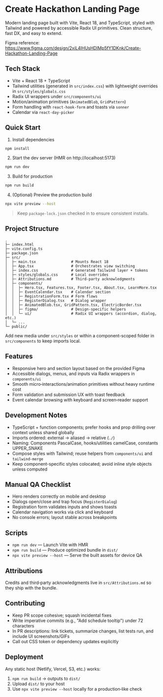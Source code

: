 
# Create Hackathon Landing Page

Modern landing page built with Vite, React 18, and TypeScript, styled with Tailwind and powered by accessible Radix UI primitives. Clean structure, fast DX, and easy to extend.

Figma reference: https://www.figma.com/design/2xiL4lHUsHDIMp5fY1DKnk/Create-Hackathon-Landing-Page

## Tech Stack

- Vite + React 18 + TypeScript
- Tailwind utilities (generated in `src/index.css`) with lightweight overrides in `src/styles/globals.css`
- Radix UI wrappers under `src/components/ui`
- Motion/animation primitives (`AnimatedBlob`, `GridPattern`)
- Form handling with `react-hook-form` and toasts via `sonner`
- Calendar via `react-day-picker`

## Quick Start

1) Install dependencies

```bash
npm install
```

2) Start the dev server (HMR on http://localhost:5173)

```bash
npm run dev
```

3) Build for production

```bash
npm run build
```

4) (Optional) Preview the production build

```bash
npx vite preview --host
```

> Keep `package-lock.json` checked in to ensure consistent installs.

## Project Structure

```
.
├─ index.html
├─ vite.config.ts
├─ package.json
├─ src/
│  ├─ main.tsx                # Mounts React 18
│  ├─ App.tsx                 # Orchestrates view switching
│  ├─ index.css               # Generated Tailwind layer + tokens
│  ├─ styles/globals.css      # Local overrides
│  ├─ Attributions.md         # Third‑party acknowledgments
│  ├─ components/
│  │  ├─ Hero.tsx, Features.tsx, Footer.tsx, About.tsx, LearnMore.tsx
│  │  ├─ EventCalendar.tsx    # Calendar section
│  │  ├─ RegistrationForm.tsx # Form flows
│  │  ├─ RegisterDialog.tsx   # Dialog wrapper
│  │  ├─ AnimatedBlob.tsx, GridPattern.tsx, ElectricBorder.tsx
│  │  ├─ figma/               # Design-specific helpers
│  │  └─ ui/                  # Radix UI wrappers (accordion, dialog, etc.)
│  └─ ...
└─ public/
```

Add new media under `src/styles` or within a component-scoped folder in `src/components` to keep imports local.

## Features

- Responsive hero and section layout based on the provided Figma
- Accessible dialogs, menus, and inputs via Radix wrappers in `components/ui`
- Smooth micro‑interactions/animation primitives without heavy runtime cost
- Form validation and submission UX with toast feedback
- Event calendar browsing with keyboard and screen‑reader support

## Development Notes

- TypeScript + function components; prefer hooks and prop drilling over context unless shared globally
- Imports ordered: external → aliased → relative (`./`)
- Naming: Components PascalCase, hooks/utilities camelCase, constants UPPER_SNAKE
- Compose styles with Tailwind; reuse helpers from `components/ui` and `tailwind-merge`
- Keep component-specific styles colocated; avoid inline style objects unless computed

## Manual QA Checklist

- Hero renders correctly on mobile and desktop
- Dialogs open/close and trap focus (`RegisterDialog`)
- Registration form validates inputs and shows toasts
- Calendar navigation works via click and keyboard
- No console errors; layout stable across breakpoints

## Scripts

- `npm run dev` — Launch Vite with HMR
- `npm run build` — Produce optimized bundle in `dist/`
- `npx vite preview --host` — Serve the built assets for device QA

## Attributions

Credits and third‑party acknowledgments live in `src/Attributions.md` so they ship with the bundle.

## Contributing

- Keep PR scope cohesive; squash incidental fixes
- Write imperative commits (e.g., "Add schedule tooltip") under 72 characters
- In PR descriptions: link tickets, summarize changes, list tests run, and include UI screenshots/GIFs
- Call out CSS token or dependency updates explicitly

## Deployment

Any static host (Netlify, Vercel, S3, etc.) works:

1) `npm run build` → outputs to `dist/`
2) Upload `dist/` to your host
3) Use `npx vite preview --host` locally for a production‑like check
  
